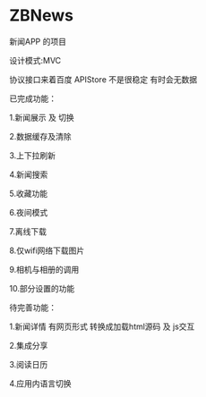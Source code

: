 # ZBNews

新闻APP 的项目 

设计模式:MVC

协议接口来着百度 APIStore 不是很稳定 有时会无数据

已完成功能：

1.新闻展示 及 切换

2.数据缓存及清除

3.上下拉刷新

4.新闻搜索

5.收藏功能

6.夜间模式

7.离线下载

8.仅wifi网络下载图片

9.相机与相册的调用

10.部分设置的功能


待完善功能：

1.新闻详情 有网页形式 转换成加载html源码 及 js交互

2.集成分享

3.阅读日历

4.应用内语言切换
